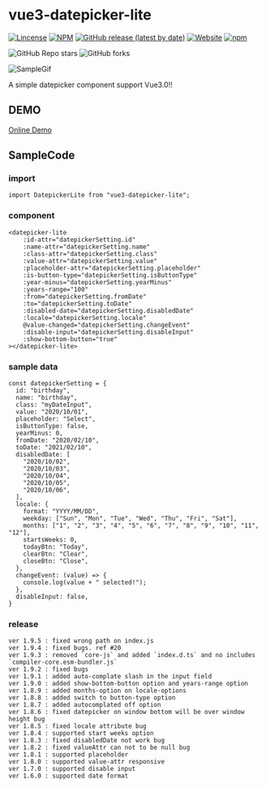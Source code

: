 # vue3-datepicker-lite

[![Lincense](https://img.shields.io/github/license/linmasahiro/vue3-datepicker-lite)](https://github.com/linmasahiro/vue3-datepicker-lite/blob/master/LICENSE) 
[![NPM](https://img.shields.io/npm/v/vue3-datepicker-lite)](https://www.npmjs.com/package/vue3-datepicker-lite)
[![GitHub release (latest by date)](https://img.shields.io/github/v/release/linmasahiro/vue3-datepicker-lite)](https://github.com/linmasahiro/vue3-datepicker-lite)
[![Website](https://img.shields.io/website?url=https%3A%2F%2Flinmasahiro.github.io%2Fvue3-datepicker-lite%2Fdist%2F)](https://linmasahiro.github.io/vue3-datepicker-lite/dist/)
[![npm](https://img.shields.io/npm/dm/vue3-datepicker-lite)](https://www.npmjs.com/package/vue3-datepicker-lite)

![GitHub Repo stars](https://img.shields.io/github/stars/linmasahiro/vue-scheduler-lite?style=social)
![GitHub forks](https://img.shields.io/github/forks/linmasahiro/vue-scheduler-lite?style=social)

![SampleGif](https://linmasahiro.github.io/vue3-datepicker-lite/sample.gif)

A simple datepicker component support Vue3.0!!

## DEMO

[Online Demo](https://linmasahiro.github.io/vue3-datepicker-lite/dist/)

## SampleCode

### import
    import DatepickerLite from "vue3-datepicker-lite";

### component
    <datepicker-lite
        :id-attr="datepickerSetting.id"
        :name-attr="datepickerSetting.name"
        :class-attr="datepickerSetting.class"
        :value-attr="datepickerSetting.value"
        :placeholder-attr="datepickerSetting.placeholder"
        :is-button-type="datepickerSetting.isButtonType"
        :year-minus="datepickerSetting.yearMinus"
        :years-range="100"
        :from="datepickerSetting.fromDate"
        :to="datepickerSetting.toDate"
        :disabled-date="datepickerSetting.disabledDate"
        :locale="datepickerSetting.locale"
        @value-changed="datepickerSetting.changeEvent"
        :disable-input="datepickerSetting.disableInput"
        :show-bottom-button="true"
    ></datepicker-lite>

### sample data
    const datepickerSetting = {
      id: "birthday",
      name: "birthday",
      class: "myDateInput",
      value: "2020/10/01",
      placeholder: "Select",
      isButtonType: false,
      yearMinus: 0,
      fromDate: "2020/02/10",
      toDate: "2021/02/10",
      disabledDate: [
        "2020/10/02",
        "2020/10/03",
        "2020/10/04",
        "2020/10/05",
        "2020/10/06",
      ],
      locale: {
        format: "YYYY/MM/DD",
        weekday: ["Sun", "Mon", "Tue", "Wed", "Thu", "Fri", "Sat"],
        months: ["1", "2", "3", "4", "5", "6", "7", "8", "9", "10", "11", "12"],
        startsWeeks: 0,
        todayBtn: "Today",
        clearBtn: "Clear",
        closeBtn: "Close",
      },
      changeEvent: (value) => {
        console.log(value + " selected!");
      },
      disableInput: false,
    }

### release
    ver 1.9.5 : fixed wrong path on index.js
    ver 1.9.4 : fixed bugs. ref #20
    ver 1.9.3 : removed `core-js` and added `index.d.ts` and no includes `compiler-core.esm-bundler.js`
    ver 1.9.2 : fixed bugs
    ver 1.9.1 : added auto-complate slash in the input field
    ver 1.9.0 : added show-bottom-button option and years-range option
    ver 1.8.9 : added months-option on locale-options
    ver 1.8.8 : added switch to button-type option
    ver 1.8.7 : added autocomplated off option
    ver 1.8.6 : fixed datepicker on window bottom will be over window height bug
    ver 1.8.5 : fixed locale attribute bug
    ver 1.8.4 : supported start weeks option
    ver 1.8.3 : fixed disabledDate not work bug
    ver 1.8.2 : fixed valueAttr can not to be null bug
    ver 1.8.1 : supported placeholder
    ver 1.8.0 : supported value-attr responsive
    ver 1.7.0 : supported disable input
    ver 1.6.0 : supported date format
